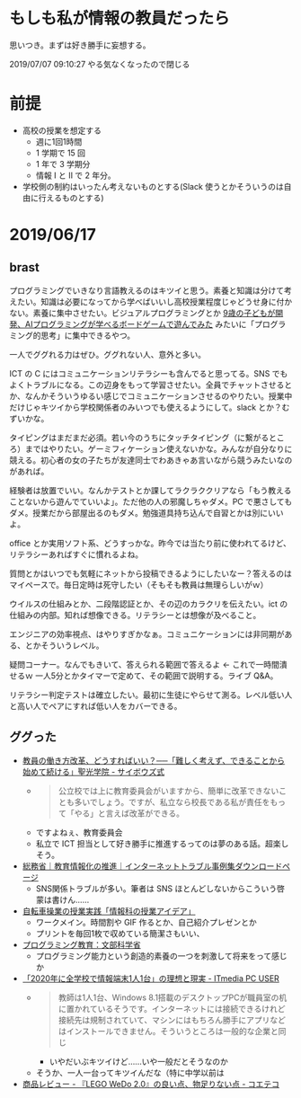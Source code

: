 # もしも私が情報の教員だったら
思いつき。まずは好き勝手に妄想する。

2019/07/07 09:10:27 やる気なくなったので閉じる

# 前提
- 高校の授業を想定する
  - 週に1回1時間
  - 1 学期で 15 回
  - 1 年で 3 学期分
  - 情報 I と II で 2 年分。
- 学校側の制約はいったん考えないものとする(Slack 使うとかそういうのは自由に行えるものとする)

# 2019/06/17

## brast
プログラミングでいきなり言語教えるのはキツイと思う。素養と知識は分けて考えたい。知識は必要になってから学べばいいし高校授業程度じゃどうせ身に付かない。素養に集中させたい。ビジュアルプログラミングとか [9歳の子どもが開発、AIプログラミングが学べるボードゲームで遊んでみた](https://www.lifehacker.jp/2019/06/programing-kit-coder-minds.html) みたいに「プログラミング的思考」に集中できるやつ。

一人でググれる力はぜひ。ググれない人、意外と多い。

ICT の C にはコミュニケーションリテラシーも含んでると思ってる。SNS でもよくトラブルになる。この辺身をもって学習させたい。全員でチャットさせるとか、なんかそういうゆるい感じでコミュニケーションさせるのやりたい。授業中だけじゃキツイから学校関係者のみいつでも使えるようにして。slack とか？むずいかな。

タイピングはまだまだ必須。若い今のうちにタッチタイピング（に繋がるところ）まではやりたい。ゲーミフィケーション使えないかな。みんなが自分なりに競える。初心者の女の子たちが友達同士でわあきゃあ言いながら競うみたいなのがあれば。

経験者は放置でいい。なんかテストとか課してラクラククリアなら「もう教えることないから遊んでていいよ」。ただ他の人の邪魔しちゃダメ。PC で悪さしてもダメ。授業だから部屋出るのもダメ。勉強道具持ち込んで自習とかは別にいいよ。

office とか実用ソフト系、どうすっかな。昨今では当たり前に使われてるけど、リテラシーあればすぐに慣れるよね。

質問とかはいつでも気軽にネットから投稿できるようにしたいなー？答えるのはマイペースで。毎日定時は死守したい（そもそも教員は無理らしいがｗ）

ウイルスの仕組みとか、二段階認証とか、その辺のカラクリを伝えたい。ict の仕組みの内部。知れば想像できる。リテラシーとは想像が及べること。

エンジニアの効率視点、はやりすぎかなぁ。コミュニケーションには非同期がある、とかそういうレベル。

疑問コーナー。なんでもきいて、答えられる範囲で答えるよ ← これで一時間潰せるｗ 一人5分とかタイマーで定めて、その範囲で説明する。ライブ Q&A。

リテラシー判定テストは確立したい。最初に生徒にやらせて測る。レベル低い人と高い人でペアにすれば低い人をカバーできる。

## ググった
- [教員の働き方改革、どうすればいい？──「難しく考えず、できることから始めて続ける」聖光学院 - サイボウズ式](https://cybozushiki.cybozu.co.jp/articles/m001449.html)
  - > 公立校では上に教育委員会がいますから、簡単に改革できないことも多いでしょう。ですが、私立なら校長である私が責任をもって「やる」と言えば改革ができる。
  - ですよねぇ、教育委員会
  - 私立で ICT 担当として好き勝手に推進するってのは夢のある話。超楽しそう。
- [総務省｜教育情報化の推進｜インターネットトラブル事例集ダウンロードページ](http://www.soumu.go.jp/main_sosiki/joho_tsusin/kyouiku_joho-ka/jireishu.html)
  - SNS関係トラブルが多い。筆者は SNS ほとんどしないからこういう啓蒙は書けん……
- [自転車操業の授業実践「情報科の授業アイデア」](http://www.okamon.jp/)
  - ワークメイン。時間割や GIF 作るとか、自己紹介プレゼンとか
  - プリントを毎回1枚で収めている簡潔さもいい、
- [プログラミング教育：文部科学省](http://www.mext.go.jp/a_menu/shotou/zyouhou/detail/1375607.htm)
  - プログラミング能力という創造的素養の一つを刺激して将来をって感じか
- [「2020年に全学校で情報端末1人1台」の理想と現実 - ITmedia PC USER](https://www.itmedia.co.jp/pcuser/articles/1704/02/news010.html)
  - > 教師は1人1台、Windows 8.1搭載のデスクトップPCが職員室の机に置かれているそうです。インターネットには接続できるけれど接続先は規制されていて、マシンにはもちろん勝手にアプリなどはインストールできません。そういうところは一般的な企業と同じ
    - いやだいぶキツイけど……いや一般だとそうなのか
  - そうか、一人一台ってキツイんだな（特に中学以前は
- [商品レビュー - 『LEGO WeDo 2.0』の良い点、物足りない点 - コエテコ](https://coeteco.jp/articles/10395)
